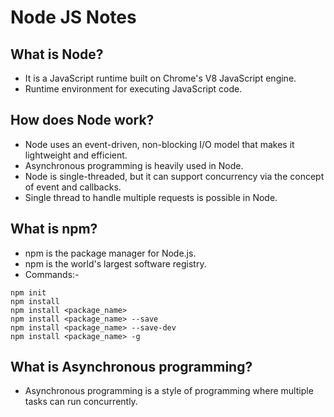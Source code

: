 # Node JS Notes

## What is Node?

- It is a JavaScript runtime built on Chrome's V8 JavaScript engine.
- Runtime environment for executing JavaScript code.

## How does Node work?

- Node uses an event-driven, non-blocking I/O model that makes it lightweight and efficient.
- Asynchronous programming is heavily used in Node.
- Node is single-threaded, but it can support concurrency via the concept of event and callbacks.
- Single thread to handle multiple requests is possible in Node. 

## What is npm?

- npm is the package manager for Node.js.
- npm is the world's largest software registry.
- Commands:- 

```
npm init
npm install
npm install <package_name>
npm install <package_name> --save
npm install <package_name> --save-dev
npm install <package_name> -g
```

## What is Asynchronous programming?

- Asynchronous programming is a style of programming where multiple tasks can run concurrently.